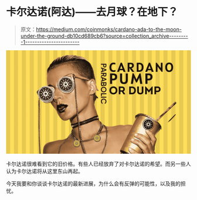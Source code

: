 # 卡尔达诺(阿达)——去月球？在地下？

> 原文：<https://medium.com/coinmonks/cardano-ada-to-the-moon-under-the-ground-db10cd689cb6?source=collection_archive---------1----------------------->

![](img/4143457404f75ca0c9213acb2e3aa6ca.png)

卡尔达诺很难看到它的旧价格。有些人已经放弃了对卡尔达诺的希望。而另一些人认为卡尔达诺将从这里东山再起。

今天我要和你谈谈卡尔达诺的最新进展，为什么会有反弹的可能性，以及我的担忧。